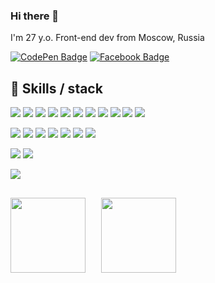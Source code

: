### Hi there 👋

I'm 27 y.o. Front-end dev from Moscow, Russia

[![CodePen Badge](https://img.shields.io/badge/CodePen-Profile-informational?style=flat&logo=codepen&logoColor=white&color=black)](https://codepen.io/anehkayasha)
[![Facebook Badge](https://img.shields.io/badge/facebook-Profile-informational?style=flat&logo=facebook&logoColor=white&color=black)](https://www.facebook.com/anehkayasha/)

## 💼 Skills / stack

![](https://img.shields.io/badge/React.js-informational?style=flat&logo=React&logoColor=white&color=yellow)
![](https://img.shields.io/badge/JavaScript-informational?style=flat&logo=JavaScript&logoColor=white&color=yellow)
![](https://img.shields.io/badge/Git-informational?style=flat&logo=Git&logoColor=white&color=yellow)
![](https://img.shields.io/badge/HTML5-informational?style=flat&logo=HTML5&logoColor=white&color=yellow)
![](https://img.shields.io/badge/CSS3-informational?style=flat&logo=CSS3&logoColor=white&color=yellow)
![](https://img.shields.io/badge/Sass-informational?style=flat&logo=Sass&logoColor=white&color=yellow)
![](https://img.shields.io/badge/Webpack-informational?style=flat&logo=Webpack&logoColor=white&color=yellow)
![](https://img.shields.io/badge/Figma-informational?style=flat&logo=Figma&logoColor=white&color=yellow)
![](https://img.shields.io/badge/Less-informational?style=flat&logo=Less&logoColor=white&color=yellow)
![](https://img.shields.io/badge/MongoDB-informational?style=flat&logo=MongoDB&logoColor=white&color=yellow)
![](https://img.shields.io/badge/node.js-informational?style=flat&logo=node.js&logoColor=white&color=yellow)


![](https://img.shields.io/badge/BEM-informational?style=flat&logo=BEM&logoColor=white&color=green)
![](https://img.shields.io/badge/SPA-informational?style=flat&logo=React&logoColor=white&color=green)
![](https://img.shields.io/badge/OOP-informational?style=flat&logo=JavaScript&logoColor=white&color=green)
![](https://img.shields.io/badge/ES6-informational?style=flat&logo=JavaScript&logoColor=white&color=green)
![](https://img.shields.io/badge/Адаптивная_вёрстка-informational?style=flat&logo=CSS3&logoColor=white&color=green)
![](https://img.shields.io/badge/Семантическая_верстка-informational?style=flat&logo=HTML5&logoColor=white&color=green)
![](https://img.shields.io/badge/Кроссбраузерная_верстка-informational?style=flat&logo=CSS3&logoColor=white&color=green)

![](https://img.shields.io/badge/Bootstrap-informational?style=flat&logo=Bootstrap&logoColor=white&color=blue)
![](https://img.shields.io/badge/AntDesign-informational?style=flat&logo=AntDesign&logoColor=white&color=blue)


![](https://www.codewars.com/users/HannahStarling/badges/micro)

##
<div>
   <a href="https://github-readme-stats.vercel.app/api/top-langs/?username=hannahstarling&theme=radical&layout=compact">
    <img align="left" height="120" style="margin-right: 25px" src="https://github-readme-stats.vercel.app/api/top-langs/?username=hannahstarling&theme=radical&layout=compact"/>
  </a>
  <a href="https://github-readme-stats.vercel.app/api?username=hannahstarling&show_icons=true&theme=radical">
    <img  align="left" height="120" src="https://github-readme-stats.vercel.app/api?username=hannahstarling&show_icons=true&theme=radical" />
  </a>
</div>
